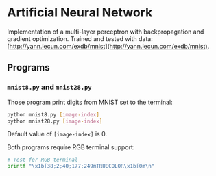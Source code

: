 # Artificial Neural Network

Implementation of a multi-layer perceptron with backpropagation and gradient optimization. Trained and tested with data: [http://yann.lecun.com/exdb/mnist](http://yann.lecun.com/exdb/mnist).

## Programs

### `mnist8.py` and `mnist28.py`

Those program print digits from MNIST set to the terminal:

```bash
python mnist8.py [image-index]
python mnist28.py [image-index]
```

Default value of `[image-index]` is 0.

Both programs require RGB terminal support:

```bash
# Test for RGB terminal
printf "\x1b[38;2;40;177;249mTRUECOLOR\x1b[0m\n"
```
